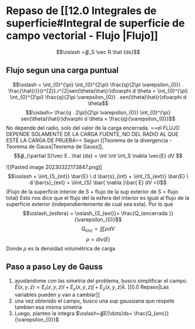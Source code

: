 # Repaso de [[12.0 Integrales de superficie#Integral de superficie de campo vectorial - Flujo |Flujo]]
$$\oslash =∯_S \vec R.\hat {ds}$$
## Flujo segun una carga puntual
$$\oslash = \int_{0}^{\pi} \int_{0}^{2\pi}    \frac{q}{2\pi \varepsilon_{0}} . \frac{\hat{r}}{r^{2}}.r^{2}sen(\theta)\hat{r}d\varphi d \theta = \int_{0}^{\pi} \int_{0}^{2\pi} \frac{q}{2\pi \varepsilon_{0}} . sen(\theta)\hat{r}d\varphi d \theta$$
$$\oslash=  \frac{q . 2\pi}{2\pi \varepsilon_{0}} \int_{0}^{\pi}  sen(\theta)\hat{r}d\varphi d \theta = \frac{q}{\varepsilon_{0}}$$
No depende del radio, solo del valor de la carga encerrada.
==el FLUJO DEPENDE SOLAMENTE DE LA CARGA FUENTE, NO DEL RADIO AL QUE ESTÉ LA CARGA DE PRUEBA==
Segun [[Teorema de la divergencia - Teorema de Gauss|Teorema de Gauss]],
$$∯_{\partial S}\vec E . \hat  {ds} = \int \int \int_S \nabla \vec{E}  dV $$



![[Pasted image 20230322173847.png]]
$$\oslash = \iint_{S_{int}} \bar{E} \ d \bar{s}_{int} + \iint_{S_{ext}} \bar{E} \ d \bar{s}_{ext} = \iiint_{S} \bar{ \nabla }\bar{ E} dV =0$$
(Flujo de la superficie interior de S + flujo de la sup exterior de S  = flujo total)
Esto nos dice que el flujo del la esfera del interior es igual al flujo de la superficie exterior (independientemente de cual sea esta). 
Por lo que 
$$\oslash_{esfera} = \oslash_{S_{ext}}= \frac{Q_{encerrada }}{\varepsilon_{0}}$$
$$Q_{enc} = \iiint \rho dV$$
$$\rho = div(E)$$
Donde $\rho$ es la densidad volumétrica de carga
## Paso a paso Ley de Gauss

1) ayudandome con las simetria del problema, busco simplificar el campo. $\bar{ E}{(x, y, z)}= E_{r}(x, y, z) \hat{ i} + E_{y}(x, y, z) \hat{ j} + E_{z }(x, y, z) \hat{ k}$. [[0.0 Repaso|Las variables pueden y van a cambiar]]
2) una vez obtenido el campo, busco una sup gaussiana que respete tambien esa misma simetría
3) Luego, planteo la integra $\oslash=∯E(\dots)ds= \frac{Q_{enc}}{\varepsilon_{0}}$ 